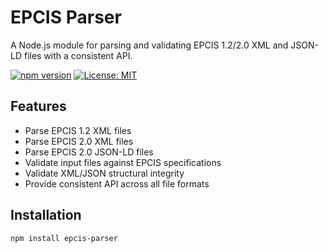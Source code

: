 # EPCIS Parser

A Node.js module for parsing and validating EPCIS 1.2/2.0 XML and JSON-LD files with a consistent API.

[![npm version](https://badge.fury.io/js/epcis-parser.svg)](https://badge.fury.io/js/epcis-parser)
[![License: MIT](https://img.shields.io/badge/License-MIT-yellow.svg)](https://opensource.org/licenses/MIT)

## Features

- Parse EPCIS 1.2 XML files
- Parse EPCIS 2.0 XML files
- Parse EPCIS 2.0 JSON-LD files
- Validate input files against EPCIS specifications
- Validate XML/JSON structural integrity
- Provide consistent API across all file formats

## Installation

```bash
npm install epcis-parser
